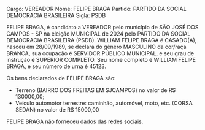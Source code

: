 Cargo: VEREADOR
Nome: FELIPE BRAGA
Partido: PARTIDO DA SOCIAL DEMOCRACIA BRASILEIRA
Sigla: PSDB

FELIPE BRAGA, é candidato a VEREADOR pelo município de SÃO JOSÉ DOS CAMPOS - SP na eleição MUNICIPAL de 2024 pelo PARTIDO DA SOCIAL DEMOCRACIA BRASILEIRA (PSDB).
WILLIAM FELIPE BRAGA é CASADO(A), nasceu em 28/09/1989, se declara do gênero MASCULINO da cor/raça BRANCA, sua ocupação é SERVIDOR PÚBLICO MUNICIPAL, e seu grau de instrução é SUPERIOR COMPLETO.
Seu nome completo é WILLIAM FELIPE BRAGA, e seu número de urna é 45123.

Os bens declarados de FELIPE BRAGA são: 
- Terreno (BAIRRO DOS FREITAS EM SJCAMPOS) no valor de R$ 130000,00;
- Veículo automotor terrestre: caminhão, automóvel, moto, etc. (CORSA SEDAN) no valor de R$ 15000,00

FELIPE BRAGA não forneceu dados das redes sociais.